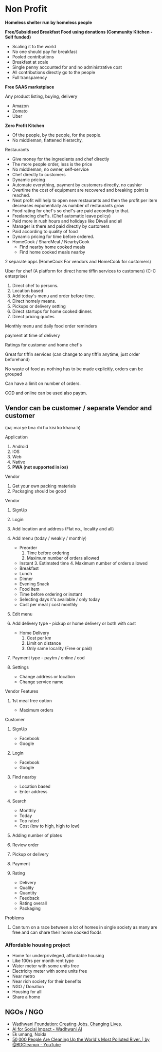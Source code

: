 # Non Profit

**Homeless shelter run by homeless people**

**Free/Subsidised Breakfast Food using donations (Community Kitchen - Self funded)**

- Scaling it to the world
- No one should pay for breakfast
- Pooled contributions
- Breakfast at scale
- Single penny accounted for and no administrative cost
- All contributions directly go to the people
- Full transparency

**Free SAAS marketplace**

Any product listing, buying, delivery

- Amazon
- Zomato
- Uber

**Zero Profit Kitchen**

- Of the people, by the people, for the people.
- No middleman, flattened hierarchy,

Restaurants

- Give money for the ingredients and chef directly
- The more people order, less is the price
- No middleman, no owner, self-service
- Chef directly to customers
- Dynamic pricing
- Automate everything, payment by customers directly, no cashier
- Overtime the cost of equipment are recovered and breaking point is reached.
- Next profit will help to open new restaurants and then the profit per item decreases exponentially as number of restaurants grow
- Food rating for chef's so chef's are paid according to that.
- Freelancing chef's. (Chef automatic leave policy)
- Paid more in rush hours and holidays like Diwali and all
- Manager is there and paid directly by customers
- Paid according to quality of food
- Dynamic pricing for time before ordered.
- HomeCook / ShareMeal / NearbyCook
	- Find nearby home cooked meals
	- Find home cooked meals nearby

2 separate apps (HomeCook For vendors and HomeCook for customers)

Uber for chef (A platform for direct home tiffin services to customers) (C-C enterprise)

1. Direct chef to persons.
2. Location based
3. Add today's menu and order before time.
4. Direct homely means.
5. Pickups or delivery setting
6. Direct startups for home cooked dinner.
7. Direct pricing quotes

Monthly menu and daily food order reminders

payment at time of delivery

Ratings for customer and home chef's

Great for tiffin services (can change to any tiffin anytime, just order beforehand)

No waste of food as nothing has to be made explicitly, orders can be grouped

Can have a limit on number of orders.

COD and online can be used also paytm.

## Vendor can be customer / separate Vendor and customer

(aaj mai ye bna rhi hu kisi ko khana h)

Application

1. Android
2. IOS
3. Web
4. Native
5. **PWA (not supported in ios)**

Vendor

1. Get your own packing materials
2. Packaging should be good

Vendor

1. SignUp
2. Login
3. Add location and address (Flat no., locality and all)

4. Add menu (today / weakly / monthly)
    - Preorder
        1. Time before ordering
        2. Maximum number of orders allowed
    - Instant
        3. Estimated time
        4. Maximum number of orders allowed
    - Breakfast
    - Lunch
    - Dinner
    - Evening Snack
    - Food item
    - Time before ordering or instant
    - Selecting days it's available / only today
    - Cost per meal / cost monthly

5. Edit menu
6. Add delivery type - pickup or home delivery or both with cost
    - Home Delivery
        1. Cost per km
        2. Limit on distance
        3. Only same locality (Free or paid)

7. Payment type - paytm / online / cod

8. Settings
    - Change address or location
    - Change service name

Vendor Features

1. 1st meal free option

    - Maximum orders

Customer

1. SignUp
    - Facebook
    - Google

2. Login
    - Facebook
    - Google

3. Find nearby
    - Location based
    - Enter address

4. Search
    - Monthly
    - Today
    - Top rated
    - Cost (low to high, high to low)

5. Adding number of plates
6. Review order
7. Pickup or delivery
8. Payment
9. Rating
    - Delivery
    - Quality
    - Quantity
    - Feedback
    - Rating overall
    - Packaging

Problems

1. Can turn on a race between a lot of homes in single society as many are free and can share their home cooked foods

### Affordable housing project

- Home for underprivileged, affordable housing
- Like 100rs per month rent type
- Water meter with some units free
- Electricity meter with some units free
- Near metro
- Near rich society for their benefits
- NGO / Donation
- Housing for all
- Share a home

## NGOs / NGO

- [Wadhwani Foundation: Creating Jobs. Changing Lives.](https://wadhwanifoundation.org/)
- [AI for Social Impact - Wadhwani AI](https://www.wadhwaniai.org/)
- Ek umang, Noida
- [50,000 People Are Cleaning Up the World's Most Polluted River. \| by @BDCleanup - YouTube](https://www.youtube.com/watch?v=xCLobD-ZkE0)
